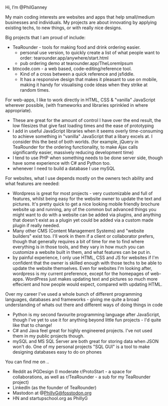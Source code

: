 Hi, I’m @PhilGanney

My main coding interests are websites and apps that help small/medium businesses and individuals. 
My projects are about innovating by applying existing techs, to new things, or with really nice designs.

Big projects that I am proud of include:
 - TeaRounder - tools for making food and drink ordering easier.
    - personal use version, to quickly create a list of what people want to order: tearounder.app/anywhere/start.html
    - pub ordering demo at tearounder.app/TheLoremIpsum
 - btncode.com - a web based, code-editing/reference tool.
    - Kind of a cross between a quick reference and jsfiddle. 
    - It has a responsive design that makes it pleasant to use on mobile, making it handy for visualising code ideas when they strike at random times.

For web-apps, I like to work directly in HTML, CSS & "vanilla" JavaScript wherever possible, (with frameworks and libraries sprinkled in where appropriate).
   - These are great for the amount of control I have over the end result, the low filesizes that give fast loading times and the ease of prototyping
   - I add in useful JavaScript libraries when it seems overly time-consuming to achieve something in "vanilla" JavaScript that a libary excels at. I consider this the best of both worlds. (for example, jQuery in TeaRounder for the ordering functionality, to make Ajax calls significantly easier, massively reducing development time)
   - I tend to use PHP when something needs to be done server side, though have some experience with C# and Python too.
   - whenever I need to build a database I use mySQL

For websites, what I use depends mostly on the owners tech ability and what features are needed:
   - Wordpress is great for most projects - very customizable and full of features, whilst being easy for the website owner to update the text and pictures. It's pretty quick to get a nice looking mobile friendly brochure website up and running, any of the common but advanced things you might want to do with a website can be added via plugins, and anything that doesn't exist as a plugin yet could be added via a custom made plugin if really needed.
   - Many other CMS (Content Management Systems) and "website builders" exist too. I'll work in them if a client or collaborator prefers, though that generally requires a bit of time for me to find where everything is in those tools, and they vary in how much you can customize a website built in them, and what features can be put in.
   - by painful experience, I only use HTML, CSS and JS for websites if I'm confident that the owner is skilled enough with those techs to be able to update the website themselves. Even for websites I'm looking after, wordpress is my current preference, except for the homepages of web-apps. WordPress just makes updating text and pictures so much more effecient and how people would expect, compared with updating HTML.
   
Over my career I've used a whole bunch of different programming languages, databases and frameworks - giving me quite a broad understanding of whats out there and different ways of doing things in code
   - Python is my second favourite programming language after JavaScript, though I've yet to use it for anything beyond little fun projects - I'd quite like that to change!
   - C# and Java feel great for highly engineered projects. I've not used them in my public projects though.
   - mySQL and MS SQL Server are both great for storing data when JSON won't do. One of my personal projects "SQL GUI" is a tool to make designing databases easy to do on phones
 
You can find me on ..
 - Reddit as PGDesign (I moderate r/ProtoStart - a space for collaborations, as well as r/TeaRounder - a sub for my TeaRounder project)
 - LinkedIn (as the founder of TeaRounder)
 - Mastodon at @PhillyG@fosstodon.org
 - HN and startupschool.org as PhillyG

<!---
PhilGanney/PhilGanney is a ✨ special ✨ repository because its `README.md` (this file) appears on your GitHub profile.
You can click the Preview link to take a look at your changes.
--->
